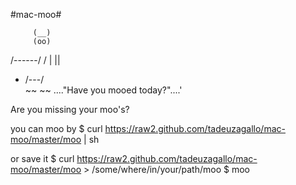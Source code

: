 #mac-moo#

         (__)
         (oo)
   /------\/
  / |    ||
 *  /\---/\
    ~~   ~~ 
...."Have you mooed today?"....'

Are you missing your moo's?

you can moo by
		$ curl https://raw2.github.com/tadeuzagallo/mac-moo/master/moo | sh

or save it
		$ curl https://raw2.github.com/tadeuzagallo/mac-moo/master/moo > /some/where/in/your/path/moo
    $ moo
